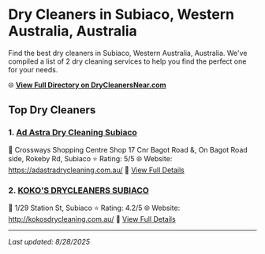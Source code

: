 # Dry Cleaners in Subiaco, Western Australia, Australia

Find the best dry cleaners in Subiaco, Western Australia, Australia. We've compiled a list of 2 dry cleaning services to help you find the perfect one for your needs.

🌐 **[View Full Directory on DryCleanersNear.com](https://drycleanersnear.com/city/Australia/Western%20Australia/Subiaco)**

## Top Dry Cleaners

### 1. [Ad Astra Dry Cleaning Subiaco](https://drycleanersnear.com/dryCleaner/68ad167e1d9ee695c92530f7/ad-astra-dry-cleaning-subiaco)
📍 Crossways Shopping Centre Shop 17 Cnr Bagot Road &, On Bagot Road side, Rokeby Rd, Subiaco
⭐ Rating: 5/5
🌐 Website: https://adastradrycleaning.com.au/
🔗 [View Full Details](https://drycleanersnear.com/dryCleaner/68ad167e1d9ee695c92530f7/ad-astra-dry-cleaning-subiaco)

### 2. [KOKO’S DRYCLEANERS SUBIACO](https://drycleanersnear.com/dryCleaner/68ad16521d9ee695c9252f4a/koko-s-drycleaners-subiaco)
📍 1/29 Station St, Subiaco
⭐ Rating: 4.2/5
🌐 Website: http://kokosdrycleaning.com.au/
🔗 [View Full Details](https://drycleanersnear.com/dryCleaner/68ad16521d9ee695c9252f4a/koko-s-drycleaners-subiaco)


---

*Last updated: 8/28/2025*
